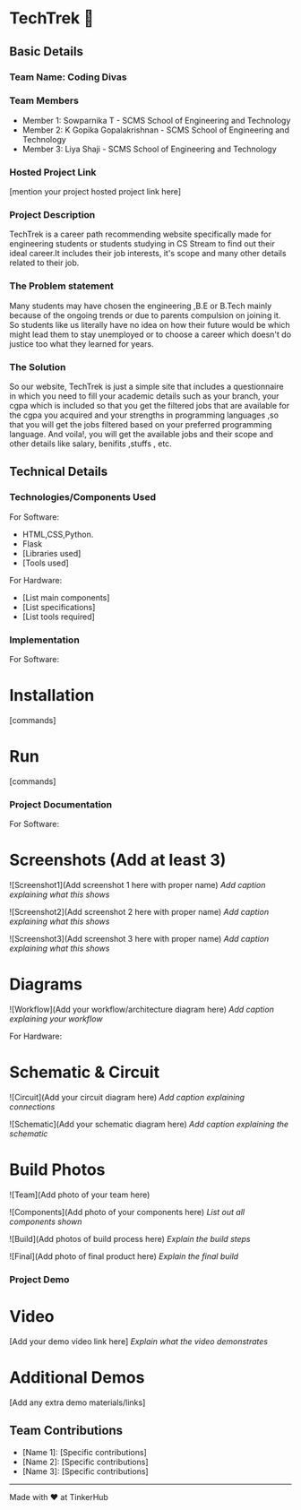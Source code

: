# TechTrek 🎯


## Basic Details
### Team Name: Coding Divas


### Team Members
- Member 1: Sowparnika T - SCMS School of Engineering and Technology
- Member 2: K Gopika Gopalakrishnan - SCMS School of Engineering and Technology
- Member 3: Liya Shaji - SCMS School of Engineering and Technology

### Hosted Project Link
[mention your project hosted project link here]

### Project Description
TechTrek is a career path recommending website specifically made for engineering students or students studying in CS Stream to find out their ideal career.It includes their job interests, it's scope and many other details related to their job.

### The Problem statement
Many students may have chosen the engineering ,B.E or B.Tech mainly because of the ongoing trends or due to parents compulsion on joining it. So students like us literally have no idea on how their future would be which might lead them to stay unemployed or to choose a career which doesn't do justice too what they learned for years.

### The Solution
So our website, TechTrek is just a simple site that includes a questionnaire in which you need to fill your academic details such as your branch, your cgpa which is included so that you get the filtered jobs that are available for the cgpa you acquired and your strengths in programming languages ,so that you will get the jobs filtered based on your preferred programming language. And voila!, you will get the available jobs and their scope and other details like salary, benifits ,stuffs , etc.


## Technical Details
### Technologies/Components Used
For Software:
- HTML,CSS,Python.
- Flask
- [Libraries used]
- [Tools used]

For Hardware:
- [List main components]
- [List specifications]
- [List tools required]

### Implementation
For Software:
# Installation
[commands]

# Run
[commands]

### Project Documentation
For Software:

# Screenshots (Add at least 3)
![Screenshot1](Add screenshot 1 here with proper name)
*Add caption explaining what this shows*

![Screenshot2](Add screenshot 2 here with proper name)
*Add caption explaining what this shows*

![Screenshot3](Add screenshot 3 here with proper name)
*Add caption explaining what this shows*

# Diagrams
![Workflow](Add your workflow/architecture diagram here)
*Add caption explaining your workflow*

For Hardware:

# Schematic & Circuit
![Circuit](Add your circuit diagram here)
*Add caption explaining connections*

![Schematic](Add your schematic diagram here)
*Add caption explaining the schematic*

# Build Photos
![Team](Add photo of your team here)


![Components](Add photo of your components here)
*List out all components shown*

![Build](Add photos of build process here)
*Explain the build steps*

![Final](Add photo of final product here)
*Explain the final build*

### Project Demo
# Video
[Add your demo video link here]
*Explain what the video demonstrates*

# Additional Demos
[Add any extra demo materials/links]

## Team Contributions
- [Name 1]: [Specific contributions]
- [Name 2]: [Specific contributions]
- [Name 3]: [Specific contributions]

---
Made with ❤️ at TinkerHub
